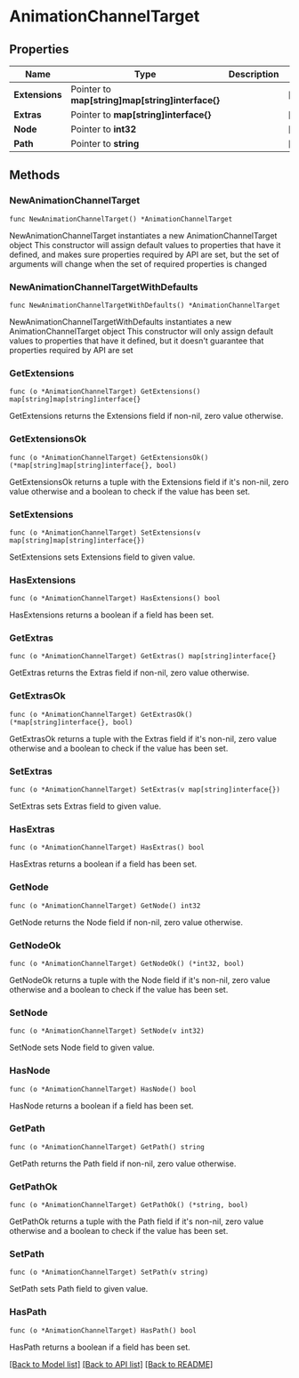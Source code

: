 # AnimationChannelTarget

## Properties

Name | Type | Description | Notes
------------ | ------------- | ------------- | -------------
**Extensions** | Pointer to **map[string]map[string]interface{}** |  | [optional] 
**Extras** | Pointer to **map[string]interface{}** |  | [optional] 
**Node** | Pointer to **int32** |  | [optional] 
**Path** | Pointer to **string** |  | [optional] 

## Methods

### NewAnimationChannelTarget

`func NewAnimationChannelTarget() *AnimationChannelTarget`

NewAnimationChannelTarget instantiates a new AnimationChannelTarget object
This constructor will assign default values to properties that have it defined,
and makes sure properties required by API are set, but the set of arguments
will change when the set of required properties is changed

### NewAnimationChannelTargetWithDefaults

`func NewAnimationChannelTargetWithDefaults() *AnimationChannelTarget`

NewAnimationChannelTargetWithDefaults instantiates a new AnimationChannelTarget object
This constructor will only assign default values to properties that have it defined,
but it doesn't guarantee that properties required by API are set

### GetExtensions

`func (o *AnimationChannelTarget) GetExtensions() map[string]map[string]interface{}`

GetExtensions returns the Extensions field if non-nil, zero value otherwise.

### GetExtensionsOk

`func (o *AnimationChannelTarget) GetExtensionsOk() (*map[string]map[string]interface{}, bool)`

GetExtensionsOk returns a tuple with the Extensions field if it's non-nil, zero value otherwise
and a boolean to check if the value has been set.

### SetExtensions

`func (o *AnimationChannelTarget) SetExtensions(v map[string]map[string]interface{})`

SetExtensions sets Extensions field to given value.

### HasExtensions

`func (o *AnimationChannelTarget) HasExtensions() bool`

HasExtensions returns a boolean if a field has been set.

### GetExtras

`func (o *AnimationChannelTarget) GetExtras() map[string]interface{}`

GetExtras returns the Extras field if non-nil, zero value otherwise.

### GetExtrasOk

`func (o *AnimationChannelTarget) GetExtrasOk() (*map[string]interface{}, bool)`

GetExtrasOk returns a tuple with the Extras field if it's non-nil, zero value otherwise
and a boolean to check if the value has been set.

### SetExtras

`func (o *AnimationChannelTarget) SetExtras(v map[string]interface{})`

SetExtras sets Extras field to given value.

### HasExtras

`func (o *AnimationChannelTarget) HasExtras() bool`

HasExtras returns a boolean if a field has been set.

### GetNode

`func (o *AnimationChannelTarget) GetNode() int32`

GetNode returns the Node field if non-nil, zero value otherwise.

### GetNodeOk

`func (o *AnimationChannelTarget) GetNodeOk() (*int32, bool)`

GetNodeOk returns a tuple with the Node field if it's non-nil, zero value otherwise
and a boolean to check if the value has been set.

### SetNode

`func (o *AnimationChannelTarget) SetNode(v int32)`

SetNode sets Node field to given value.

### HasNode

`func (o *AnimationChannelTarget) HasNode() bool`

HasNode returns a boolean if a field has been set.

### GetPath

`func (o *AnimationChannelTarget) GetPath() string`

GetPath returns the Path field if non-nil, zero value otherwise.

### GetPathOk

`func (o *AnimationChannelTarget) GetPathOk() (*string, bool)`

GetPathOk returns a tuple with the Path field if it's non-nil, zero value otherwise
and a boolean to check if the value has been set.

### SetPath

`func (o *AnimationChannelTarget) SetPath(v string)`

SetPath sets Path field to given value.

### HasPath

`func (o *AnimationChannelTarget) HasPath() bool`

HasPath returns a boolean if a field has been set.


[[Back to Model list]](../README.md#documentation-for-models) [[Back to API list]](../README.md#documentation-for-api-endpoints) [[Back to README]](../README.md)



